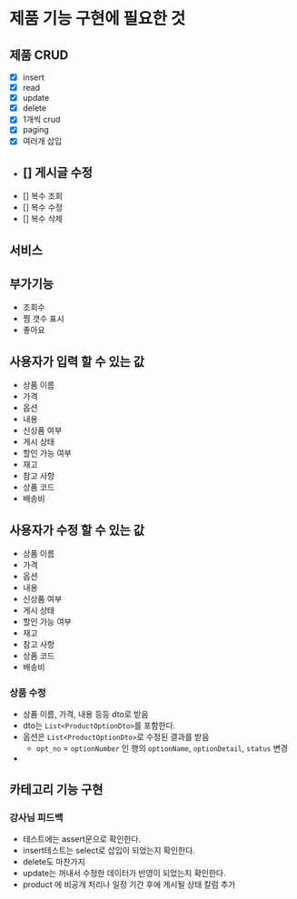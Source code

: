 # 제품 기능 구현에 필요한 것

## 제품 CRUD

- [x] insert
- [x] read
- [x] update
- [x] delete
- [x] 1개씩 crud
- [x] paging 
- [x] 여러개 삽입
- [] 게시글 수정
  - 
- [] 복수 조회
- [] 복수 수정
- [] 복수 삭제

## 서비스

## 부가기능

- 조회수
- 찜 갯수 표시
- 좋아요

## 사용자가 입력 할 수 있는 값

- 상품 이름
- 가격
- 옵션
- 내용
- 신상품 여부
- 게시 상태
- 할인 가능 여부
- 재고
- 참고 사항
- 상품 코드
- 배송비

## 사용자가 수정 할 수 있는 값

- 상품 이름
- 가격
- 옵션
- 내용
- 신상품 여부
- 게시 상태
- 할인 가능 여부
- 재고
- 참고 사항
- 상품 코드
- 배송비


### 상품 수정
- 상품 이름, 가격, 내용 등등 dto로 받음
- dto는 `List<ProductOptionDto>`를 포함한다.
- 옵션은 `List<ProductOptionDto>`로 수정된 결과를 받음 
  - `opt_no` = `optionNumber` 인 행의 `optionName`, `optionDetail`, `status` 변경
- 

## 카테고리 기능 구현

### 강사님 피드백

- 테스트에는 assert문으로 확인한다.
- insert테스트는 select로 삽입이 되었는지 확인한다.
- delete도 마찬가지
- update는 꺼내서 수정한 데이터가 반영이 되었는지 확인한다.
- product 에 비공개 처리나 일정 기간 후에 게시될 상태 칼럼 추가
